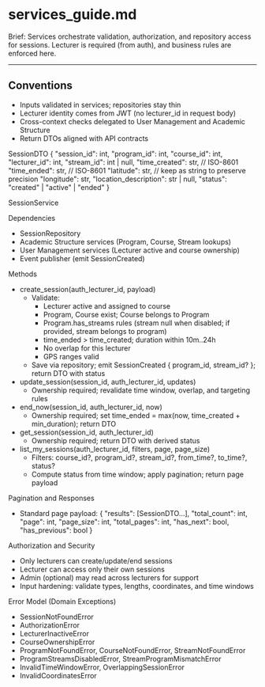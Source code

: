 # services_guide.md

Brief: Services orchestrate validation, authorization, and repository access for sessions. Lecturer is required (from auth), and business rules are enforced here.

---

## Conventions

- Inputs validated in services; repositories stay thin
- Lecturer identity comes from JWT (no lecturer_id in request body)
- Cross-context checks delegated to User Management and Academic Structure
- Return DTOs aligned with API contracts

SessionDTO
{
  "session_id": int,
  "program_id": int,
  "course_id": int,
  "lecturer_id": int,
  "stream_id": int | null,
  "time_created": str,   // ISO-8601
  "time_ended": str,     // ISO-8601
  "latitude": str,       // keep as string to preserve precision
  "longitude": str,
  "location_description": str | null,
  "status": "created" | "active" | "ended"
}

SessionService

Dependencies
- SessionRepository
- Academic Structure services (Program, Course, Stream lookups)
- User Management services (Lecturer active and course ownership)
- Event publisher (emit SessionCreated)

Methods
- create_session(auth_lecturer_id, payload)
  - Validate:
    - Lecturer active and assigned to course
    - Program, Course exist; Course belongs to Program
    - Program.has_streams rules (stream null when disabled; if provided, stream belongs to program)
    - time_ended > time_created; duration within 10m..24h
    - No overlap for this lecturer
    - GPS ranges valid
  - Save via repository; emit SessionCreated { program_id, stream_id? }; return DTO with status
- update_session(session_id, auth_lecturer_id, updates)
  - Ownership required; revalidate time window, overlap, and targeting rules
- end_now(session_id, auth_lecturer_id, now)
  - Ownership required; set time_ended = max(now, time_created + min_duration); return DTO
- get_session(session_id, auth_lecturer_id)
  - Ownership required; return DTO with derived status
- list_my_sessions(auth_lecturer_id, filters, page, page_size)
  - Filters: course_id?, program_id?, stream_id?, from_time?, to_time?, status?
  - Compute status from time window; apply pagination; return page payload

Pagination and Responses
- Standard page payload:
{
  "results": [SessionDTO...],
  "total_count": int,
  "page": int,
  "page_size": int,
  "total_pages": int,
  "has_next": bool,
  "has_previous": bool
}

Authorization and Security
- Only lecturers can create/update/end sessions
- Lecturer can access only their own sessions
- Admin (optional) may read across lecturers for support
- Input hardening: validate types, lengths, coordinates, and time windows

Error Model (Domain Exceptions)
- SessionNotFoundError
- AuthorizationError
- LecturerInactiveError
- CourseOwnershipError
- ProgramNotFoundError, CourseNotFoundError, StreamNotFoundError
- ProgramStreamsDisabledError, StreamProgramMismatchError
- InvalidTimeWindowError, OverlappingSessionError
- InvalidCoordinatesError